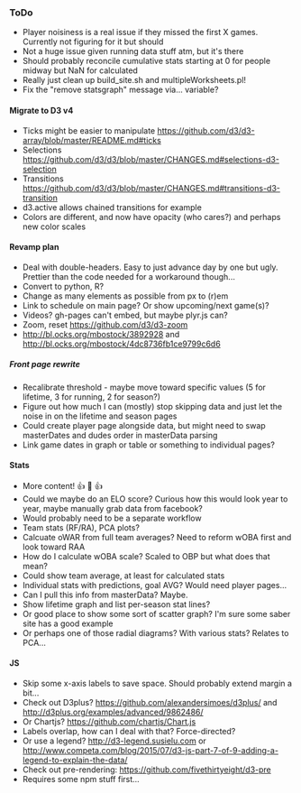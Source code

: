 ### ToDo
- Player noisiness is a real issue if they missed the first X games.  Currently not figuring for it but should
- Not a huge issue given running data stuff atm, but it's there
- Should probably reconcile cumulative stats starting at 0 for people midway but NaN for calculated
- Really just clean up build_site.sh and multipleWorksheets.pl!
- Fix the "remove statsgraph" message via... variable?
#### Migrate to D3 v4
- Ticks might be easier to manipulate https://github.com/d3/d3-array/blob/master/README.md#ticks
- Selections https://github.com/d3/d3/blob/master/CHANGES.md#selections-d3-selection
- Transitions https://github.com/d3/d3/blob/master/CHANGES.md#transitions-d3-transition
- d3.active allows chained transitions for example
- Colors are different, and now have opacity (who cares?) and perhaps new color scales
#### Revamp plan
- Deal with double-headers.  Easy to just advance day by one but ugly.  Prettier than the code needed for a workaround though...
- Convert to python, R?
- Change as many elements as possible from px to (r)em
- Link to schedule on main page?  Or show upcoming/next game(s)?
- Videos?  gh-pages can't embed, but maybe plyr.js can?
- Zoom, reset https://github.com/d3/d3-zoom
- http://bl.ocks.org/mbostock/3892928 and http://bl.ocks.org/mbostock/4dc8736fb1ce9799c6d6
##### Front page rewrite
- Recalibrate threshold - maybe move toward specific values (5 for lifetime, 3 for running, 2 for season?)
- Figure out how much I can (mostly) stop skipping data and just let the noise in on the lifetime and season pages
- Could create player page alongside data, but might need to swap masterDates and dudes order in masterData parsing
- Link game dates in graph or table or something to individual pages?
#### Stats
- More content! :+1: :100: :+1:
- Could we maybe do an ELO score?  Curious how this would look year to year, maybe manually grab data from facebook?
- Would probably need to be a separate workflow
- Team stats (RF/RA), PCA plots?
- Calcuate oWAR from full team averages?  Need to reform wOBA first and look toward RAA
- How do I calculate wOBA scale?  Scaled to OBP but what does that mean?
- Could show team average, at least for calculated stats
- Individual stats with predictions, goal AVG?  Would need player pages...
- Can I pull this info from masterData?  Maybe.
- Show lifetime graph and list per-season stat lines?
- Or good place to show some sort of scatter graph?  I'm sure some saber site has a good example
- Or perhaps one of those radial diagrams?  With various stats?  Relates to PCA...
#### JS
- Skip some x-axis labels to save space.  Should probably extend margin a bit...
- Check out D3plus? https://github.com/alexandersimoes/d3plus/ and http://d3plus.org/examples/advanced/9862486/
- Or Chartjs? https://github.com/chartjs/Chart.js
- Labels overlap, how can I deal with that?  Force-directed?
- Or use a legend?  http://d3-legend.susielu.com or http://www.competa.com/blog/2015/07/d3-js-part-7-of-9-adding-a-legend-to-explain-the-data/
- Check out pre-rendering: https://github.com/fivethirtyeight/d3-pre
- Requires some npm stuff first...
